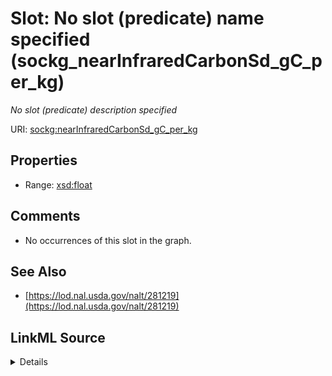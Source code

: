 

# Slot: No slot (predicate) name specified (sockg_nearInfraredCarbonSd_gC_per_kg)


_No slot (predicate) description specified_







URI: [sockg:nearInfraredCarbonSd_gC_per_kg](https://idir.uta.edu/sockg-ontology/docs/nearInfraredCarbonSd_gC_per_kg)



<!-- no inheritance hierarchy -->








## Properties

* Range: [xsd:float](http://www.w3.org/2001/XMLSchema#float)





## Comments

* No occurrences of this slot in the graph.

## See Also

* [https://lod.nal.usda.gov/nalt/281219](https://lod.nal.usda.gov/nalt/281219)



## LinkML Source

<details>

```yaml
name: sockg_nearInfraredCarbonSd_gC_per_kg
description: No slot (predicate) description specified
title: No slot (predicate) name specified
comments:
- No occurrences of this slot in the graph.
from_schema: soc-kg
see_also:
- https://lod.nal.usda.gov/nalt/281219
rank: 1000
domain: sockg_SoilPhysicalSample
slot_uri: sockg:nearInfraredCarbonSd_gC_per_kg
alias: sockg_nearInfraredCarbonSd_gC_per_kg
range: float

```
</details>
